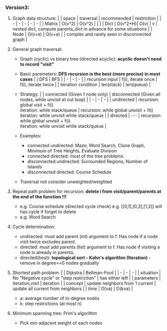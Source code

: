 ### Version3:
1. Graph data structure:
    |        | space    | traversal | recommended | restriction |
    | -      |   -      |  -        | - | - |
    | Matrix | O(v^2)   | O(v^2)    |   |   |
    | Dict   | O(v^2\*H)| O(v)      | v | nested dict, compute parents_dict in advance for some situations |
    | Node   | O(v+e)   | O(v+e)    |   | complex and rarely seen in disconnected graph |

2. General graph traversal:
    + Graph (cyclic) vs binary tree (directed acyclic): **acyclic doesn't need to record "visit"**
    + Basic paremeters: **DFS recursion is the best (more precise) in most cases**
        |   | DFS | BFS |
        | - | - | - |
        | recursion input | f(i), iterate once | f(i), iterate twice |
        | iteration condition | len(stack) | len(queue) |
    
    + Strategy:
        | | connected (Given 1 node only) | disconnected (Given all nodes, while unvisit at out loop) |
        | - | - | - |
        | undirected | recursion: global visit + f(i) <br> iteration: while stack/queue | recursion: while global unvisit + f(i) <br> iteration: while unvisit while stack/queue |
        | directed   | --- | recursion: while global unvisit + f(i) <br> iteration: while unvisit while stack/queue |

    + Examples:
        + connected undirected: Maze, Word Search, Clone Graph, Minimum of Tree Heights, Evaluate Division
        + connected directed: most of the tree problems.
        + disconnected undirected: Surrounded Regions, Number of Islands
        + disconnected directed: Course Schedule
        
    + Traversal not consider unweighted/weighted

3. Repeat path problem for recursion: **delete i from visit/parent/parents at the end of the function !!!**
    + e.g. Course schedule (directed cycle check) e.g. [[0,1],[0,2],[1,2]] will has cycle if forget to delete
    + e.g. Word Search

4. Cycle determination:
    + undirected: must add parent (int) argument to f. Has node if a node visit twice excludes parent.
    + directed: must add parents (list) argument to f. Has node if visiting a node is already in parents.
    + directed(best): **topological sort - Kahn's algorithm (Iteration)** - remove in degree==0 nodes gradually
    
5. Shortest path problem:
    |            | Dijkstra | Bellman-Ford |
    | -          | - | - |
    | situation  | No "Negative cycle" or "step restriction" | has either left |
    | parameters | iteration,visit | iteration |
    | concept    | update neighbors from 1 current | update all current from neighbors |
    | time       | O(va) | O(kva) |
    
    + a: average number of in-degree nodes
    + k: step restrictions (at most n)

6. Minimum spanning tree: Prim's algorithm
    + Pick min adjacent weight of each nodes
